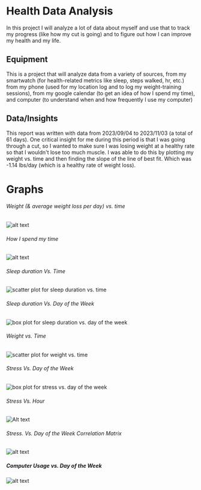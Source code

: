 # Health Data Analysis
In this project I will analyze a lot of data about myself and use that to track my progress (like how my cut is going) and to figure out how I can improve my health and my life.

## Equipment
This is a project that will analyze data from a variety of sources, from my smartwatch (for health-related metrics like sleep, steps walked, hr, etc.) from my phone (used for my location log and to log my weight-training sessions), from my google calendar (to get an idea of how I spend my time), and computer (to understand when and how frequently I use my computer)

## Data/Insights
This report was written with data from 2023/09/04 to 2023/11/03 (a total of 61 days).
One critical insight for me during this period is that I was going through a cut, so I wanted to make sure I was losing weight at a healthy rate so that I wouldn't lose too much muscle. I was able to do this by plotting my weight vs. time and then finding the slope of the line of best fit. Which was -1.14 lbs/day (which is a healthy rate of weight loss).



# Graphs

###### Weight (& average weight loss per day) vs. time
![alt text](./figs/plot_for_weight_vs._time.png)

###### How I spend my time
![alt text](./figs/pie_for_how_i_spend_my_week_categorized_(hours).png)

###### Sleep duration Vs. Time
![scatter plot for sleep duration vs. time](figs/line_of_best_fit_for_sleep_duration_(hours)_vs._time.png)

###### Sleep duration Vs. Day of the Week
![box plot for sleep duration vs. day of the week](figs/box_and_whisker_for_sleep_duration_vs_day_of_the_week.png)

###### Weight vs. Time
![scatter plot for weight vs. time](figs/plot_for_weight_vs._time.png)

###### Stress Vs. Day of the Week
![box plot for stress vs. day of the week](figs/box_and_whisker_for_stress_level_vs_day_of_the_week.png)

###### Stress Vs. Hour
![Alt text](figs/box_and_whisker_for_stress_level_vs_hour_of_the_day.png)

###### Stress. Vs. Day of the Week Correlation Matrix
![alt text](figs/matrix_for_stress_correlation_matrix_for_days_of_the_week_vs._hour_of_the_day.png)

##### Computer Usage vs. Day of the Week
![alt text](figs/box_and_whisker_for_computer_usage_vs_day_of_the_week.png)
